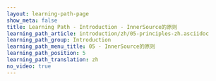 ```yaml
---
layout: learning-path-page
show_meta: false
title: Learning Path - Introduction - InnerSource的原则
learning_path_article: introduction/zh/05-principles-zh.asciidoc
learning_path_group: Introduction
learning_path_menu_title: 05 - InnerSource的原则
learning_path_position: 5
learning_path_translation: zh
no_video: true
---
```

<!--- This file autogenerated from https://github.com/InnerSourceCommons/InnerSourceLearningPath/blob/master/scripts/generate_learning_path_markdown.js -->